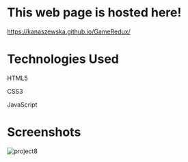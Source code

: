 # This web page is hosted here!
https://kanaszewska.github.io/GameRedux/


# Technologies Used
HTML5

CSS3

JavaScript


# Screenshots

![project8](https://user-images.githubusercontent.com/106904594/201994413-b45538fd-1971-4935-9cab-e96ef82a63b4.jpg)
